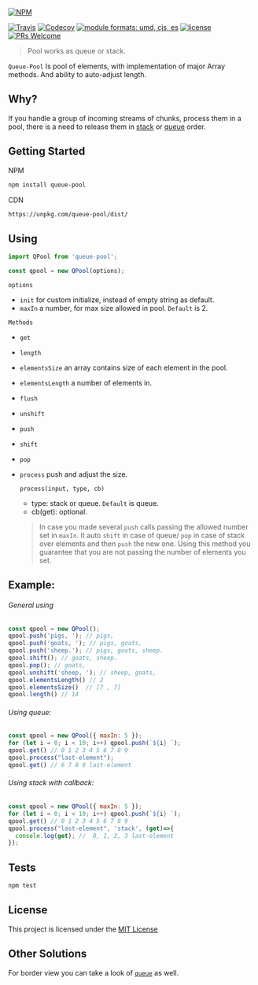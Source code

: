 [![NPM](https://nodei.co/npm/queue-pool.png?downloads=true&downloadRank=true&stars=true)](https://nodei.co/npm/queue-pool/)

[![Travis](https://img.shields.io/travis/rust-lang/rust.svg?style=flat-square)](https://travis-ci.org/Jimmy02020/queue-pool)
[![Codecov](https://img.shields.io/codecov/c/github/codecov/example-python.svg?style=flat-square)](https://codecov.io/gh/Jimmy02020/queue-pool)
[![module formats: umd, cjs, es](https://img.shields.io/badge/module%20formats-umd%2C%20cjs%2C%20es-green.svg?style=flat-square)](https://unpkg.com/queue-pool/dist/)
[![license](https://img.shields.io/github/license/mashape/apistatus.svg?style=flat-square)](https://github.com/Jimmy02020/queue-pool/blob/master/LICENSE)
[![PRs Welcome](https://img.shields.io/badge/PRs-welcome-brightgreen.svg?style=flat-square)](https://github.com/Jimmy02020/queue-pool/pulls)

> Pool works as queue or stack.

`Queue-Pool` Is pool of elements, with implementation of major Array methods. And ability to auto-adjust length.

Why?
---
If you handle a group of incoming streams of chunks, process them in a pool, there is a need to release them in
<a href="https://en.wikipedia.org/wiki/Stack_(abstract_data_type)">stack</a> or <a href="https://en.wikipedia.org/wiki/Queue_(abstract_data_type)">queue</a> order.

Getting Started
---------------

NPM
```sh
npm install queue-pool
```

CDN
```sh
https://unpkg.com/queue-pool/dist/
```

Using
-----

```javascript
import QPool from 'queue-pool';

const qpool = new QPool(options);
```

`options`

* `init` for custom initialize, instead of empty string as default.
* `maxIn` a number, for max size allowed in pool. `Default` is 2.

`Methods`

* `get`
* `length`
* `elementsSize` an array contains size of each element in the pool.
* `elementsLength` a number of elements in.
* `flush`
* `unshift`
* `push`
* `shift`
* `pop`
* `process` push and adjust the size.

  `process(input, type, cb)`
  - type: stack or queue. `Default` is queue.
  - cb(get): optional.


  > In case you made several `push` calls passing the allowed number set in `maxIn`.
    It auto `shift` in case of queue/ `pop` in case of stack over elements and then `push` the new one.
    Using this method you guarantee that you are not passing the number of elements you set.


Example:
-------

###### General using

```javascript
const qpool = new QPool();
qpool.push('pigs, '); // pigs,
qpool.push('goats, '); // pigs, goats,
qpool.push('sheep.'); // pigs, goats, sheep.
qpool.shift(); // goats, sheep.
qpool.pop(); // goats,
qpool.unshift('sheep, '); // sheep, goats,
qpool.elementsLength() // 2
qpool.elementsSize()  // [7 , 7]
qpool.length() // 14
```

###### Using queue:

```javascript
const qpool = new QPool({ maxIn: 5 });
for (let i = 0; i < 10; i++) qpool.push(`${i} `);
qpool.get() // 0 1 2 3 4 5 6 7 8 9
qpool.process("last-element");
qpool.get() // 6 7 8 9 last-element
```
###### Using stack with callback:

```javascript
const qpool = new QPool({ maxIn: 5 });
for (let i = 0; i < 10; i++) qpool.push(`${i} `);
qpool.get() // 0 1 2 3 4 5 6 7 8 9
qpool.process("last-element", 'stack', (get)=>{
  console.log(get); //  0, 1, 2, 3 last-element
});
```

Tests
-----

```sh
npm test
```

License
-------

This project is licensed under the [MIT License](https://github.com/Jimmy02020/queue-pool/blob/master/LICENSE)

Other Solutions
---------------

For border view you can take a look of [`queue`](https://github.com/jessetane/queue) as well.
